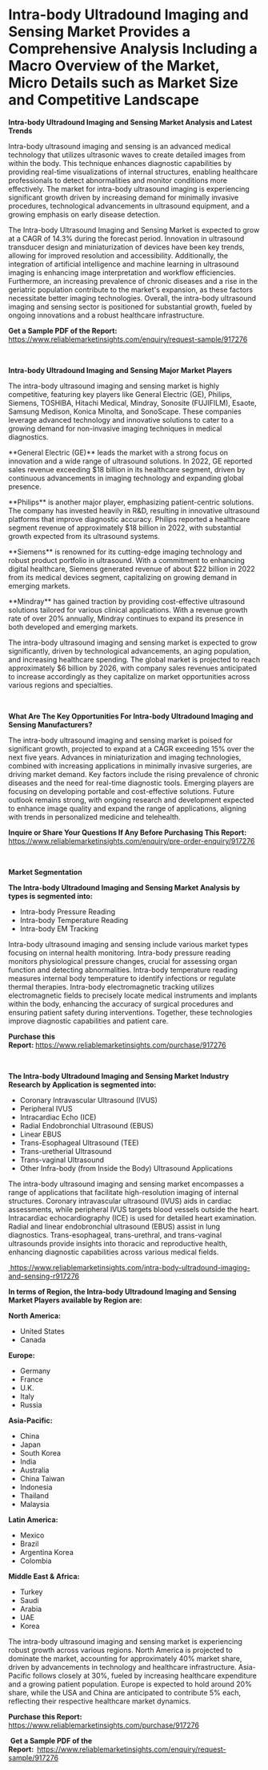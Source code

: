 <p><h1>Intra-body Ultradound Imaging and Sensing Market Provides a Comprehensive Analysis Including a Macro Overview of the Market, Micro Details such as Market Size and Competitive Landscape</h1></p><p><strong>Intra-body Ultradound Imaging and Sensing Market Analysis and Latest Trends</strong></p>
<p><p>Intra-body ultrasound imaging and sensing is an advanced medical technology that utilizes ultrasonic waves to create detailed images from within the body. This technique enhances diagnostic capabilities by providing real-time visualizations of internal structures, enabling healthcare professionals to detect abnormalities and monitor conditions more effectively. The market for intra-body ultrasound imaging is experiencing significant growth driven by increasing demand for minimally invasive procedures, technological advancements in ultrasound equipment, and a growing emphasis on early disease detection.</p><p>The Intra-body Ultrasound Imaging and Sensing Market is expected to grow at a CAGR of 14.3% during the forecast period. Innovation in ultrasound transducer design and miniaturization of devices have been key trends, allowing for improved resolution and accessibility. Additionally, the integration of artificial intelligence and machine learning in ultrasound imaging is enhancing image interpretation and workflow efficiencies. Furthermore, an increasing prevalence of chronic diseases and a rise in the geriatric population contribute to the market's expansion, as these factors necessitate better imaging technologies. Overall, the intra-body ultrasound imaging and sensing sector is positioned for substantial growth, fueled by ongoing innovations and a robust healthcare infrastructure.</p></p>
<p><strong>Get a Sample PDF of the Report:&nbsp;</strong> <a href="https://www.reliablemarketinsights.com/enquiry/request-sample/917276?utm_campaign=2531&utm_medium=2&utm_source=Github&utm_content=ia&utm_term=13042025&utm_id=intra-body-ultradound-imaging-and-sensing">https://www.reliablemarketinsights.com/enquiry/request-sample/917276</a></p>
<p>&nbsp;</p>
<p><strong>Intra-body Ultradound Imaging and Sensing Major Market Players</strong></p>
<p><p>The intra-body ultrasound imaging and sensing market is highly competitive, featuring key players like General Electric (GE), Philips, Siemens, TOSHIBA, Hitachi Medical, Mindray, Sonosite (FUJIFILM), Esaote, Samsung Medison, Konica Minolta, and SonoScape. These companies leverage advanced technology and innovative solutions to cater to a growing demand for non-invasive imaging techniques in medical diagnostics.</p><p>**General Electric (GE)** leads the market with a strong focus on innovation and a wide range of ultrasound solutions. In 2022, GE reported sales revenue exceeding $18 billion in its healthcare segment, driven by continuous advancements in imaging technology and expanding global presence.</p><p>**Philips** is another major player, emphasizing patient-centric solutions. The company has invested heavily in R&D, resulting in innovative ultrasound platforms that improve diagnostic accuracy. Philips reported a healthcare segment revenue of approximately $18 billion in 2022, with substantial growth expected from its ultrasound systems.</p><p>**Siemens** is renowned for its cutting-edge imaging technology and robust product portfolio in ultrasound. With a commitment to enhancing digital healthcare, Siemens generated revenue of about $22 billion in 2022 from its medical devices segment, capitalizing on growing demand in emerging markets.</p><p>**Mindray** has gained traction by providing cost-effective ultrasound solutions tailored for various clinical applications. With a revenue growth rate of over 20% annually, Mindray continues to expand its presence in both developed and emerging markets.</p><p>The intra-body ultrasound imaging and sensing market is expected to grow significantly, driven by technological advancements, an aging population, and increasing healthcare spending. The global market is projected to reach approximately $6 billion by 2026, with company sales revenues anticipated to increase accordingly as they capitalize on market opportunities across various regions and specialties.</p></p>
<p>&nbsp;</p>
<p><strong>What Are The Key Opportunities For Intra-body Ultradound Imaging and Sensing Manufacturers?</strong></p>
<p><p>The intra-body ultrasound imaging and sensing market is poised for significant growth, projected to expand at a CAGR exceeding 15% over the next five years. Advances in miniaturization and imaging technologies, combined with increasing applications in minimally invasive surgeries, are driving market demand. Key factors include the rising prevalence of chronic diseases and the need for real-time diagnostic tools. Emerging players are focusing on developing portable and cost-effective solutions. Future outlook remains strong, with ongoing research and development expected to enhance image quality and expand the range of applications, aligning with trends in personalized medicine and telehealth.</p></p>
<p><strong>Inquire or Share Your Questions If Any Before Purchasing This Report:</strong> <a href="https://www.reliablemarketinsights.com/enquiry/pre-order-enquiry/917276?utm_campaign=2531&utm_medium=2&utm_source=Github&utm_content=ia&utm_term=13042025&utm_id=intra-body-ultradound-imaging-and-sensing">https://www.reliablemarketinsights.com/enquiry/pre-order-enquiry/917276</a></p>
<p>&nbsp;</p>
<p><strong>Market Segmentation</strong></p>
<p><strong>The Intra-body Ultradound Imaging and Sensing Market Analysis by types is segmented into:</strong></p>
<p><ul><li>Intra-body Pressure Reading</li><li>Intra-body Temperature Reading</li><li>Intra-body EM Tracking</li></ul></p>
<p><p>Intra-body ultrasound imaging and sensing include various market types focusing on internal health monitoring. Intra-body pressure reading monitors physiological pressure changes, crucial for assessing organ function and detecting abnormalities. Intra-body temperature reading measures internal body temperature to identify infections or regulate thermal therapies. Intra-body electromagnetic tracking utilizes electromagnetic fields to precisely locate medical instruments and implants within the body, enhancing the accuracy of surgical procedures and ensuring patient safety during interventions. Together, these technologies improve diagnostic capabilities and patient care.</p></p>
<p><strong>Purchase this Report:&nbsp;</strong><a href="https://www.reliablemarketinsights.com/purchase/917276?utm_campaign=2531&utm_medium=2&utm_source=Github&utm_content=ia&utm_term=13042025&utm_id=intra-body-ultradound-imaging-and-sensing">https://www.reliablemarketinsights.com/purchase/917276</a></p>
<p>&nbsp;</p>
<p><strong>The Intra-body Ultradound Imaging and Sensing Market Industry Research by Application is segmented into:</strong></p>
<p><ul><li>Coronary Intravascular Ultrasound (IVUS)</li><li>Peripheral IVUS</li><li>Intracardiac Echo (ICE)</li><li>Radial Endobronchial Ultrasound (EBUS)</li><li>Linear EBUS</li><li>Trans-Esophageal Ultrasound (TEE)</li><li>Trans-uretherial Ultrasound</li><li>Trans-vaginal Ultrasound</li><li>Other Infra-body (from Inside the Body) Ultrasound Applications</li></ul></p>
<p><p>The intra-body ultrasound imaging and sensing market encompasses a range of applications that facilitate high-resolution imaging of internal structures. Coronary intravascular ultrasound (IVUS) aids in cardiac assessments, while peripheral IVUS targets blood vessels outside the heart. Intracardiac echocardiography (ICE) is used for detailed heart examination. Radial and linear endobronchial ultrasound (EBUS) assist in lung diagnostics. Trans-esophageal, trans-urethral, and trans-vaginal ultrasounds provide insights into thoracic and reproductive health, enhancing diagnostic capabilities across various medical fields.</p></p>
<p><a href="https://www.reliablemarketinsights.com/intra-body-ultradound-imaging-and-sensing-r917276?utm_campaign=2531&utm_medium=2&utm_source=Github&utm_content=ia&utm_term=13042025&utm_id=intra-body-ultradound-imaging-and-sensing">&nbsp;https://www.reliablemarketinsights.com/intra-body-ultradound-imaging-and-sensing-r917276</a></p>
<p><strong>In terms of Region, the Intra-body Ultradound Imaging and Sensing Market Players available by Region are:</strong></p>
<p>
    <p> <strong> North America: </strong>
        <ul>
            <li>United States</li>
            <li>Canada</li>
        </ul>
        </p> 
    <p> <strong> Europe: </strong>
        <ul>
            <li>Germany</li>
            <li>France</li>
            <li>U.K.</li>
            <li>Italy</li>
            <li>Russia</li>
        </ul>
        </p> 
    <p> <strong> Asia-Pacific: </strong>
        <ul>
            <li>China</li>
            <li>Japan</li>
            <li>South Korea</li>
            <li>India</li>
            <li>Australia</li>
            <li>China Taiwan</li>
            <li>Indonesia</li>
            <li>Thailand</li>
            <li>Malaysia</li>
        </ul>
        </p> 
    <p> <strong> Latin America: </strong>
        <ul>
            <li>Mexico</li>
            <li>Brazil</li>
            <li>Argentina Korea</li>
            <li>Colombia</li>
        </ul>
        </p> 
    <p> <strong> Middle East & Africa: </strong>
        <ul>
            <li>Turkey</li>
            <li>Saudi</li>
            <li>Arabia</li>
            <li>UAE</li>
            <li>Korea</li>
        </ul>
    </p>
    </p>
<p><p>The intra-body ultrasound imaging and sensing market is experiencing robust growth across various regions. North America is projected to dominate the market, accounting for approximately 40% market share, driven by advancements in technology and healthcare infrastructure. Asia-Pacific follows closely at 30%, fueled by increasing healthcare expenditure and a growing patient population. Europe is expected to hold around 20% share, while the USA and China are anticipated to contribute 5% each, reflecting their respective healthcare market dynamics.</p></p>
<p><strong>Purchase this Report: </strong><a href="https://www.reliablemarketinsights.com/purchase/917276?utm_campaign=2531&utm_medium=2&utm_source=Github&utm_content=ia&utm_term=13042025&utm_id=intra-body-ultradound-imaging-and-sensing">https://www.reliablemarketinsights.com/purchase/917276</a></p>
<p>&nbsp;<strong>Get a Sample PDF of the Report:&nbsp;&nbsp;</strong><a href="https://www.reliablemarketinsights.com/enquiry/request-sample/917276?utm_campaign=2531&utm_medium=2&utm_source=Github&utm_content=ia&utm_term=13042025&utm_id=intra-body-ultradound-imaging-and-sensing">https://www.reliablemarketinsights.com/enquiry/request-sample/917276</a></p>
<p><strong></strong></p>
<p><p></p><p></p><p></p></p>